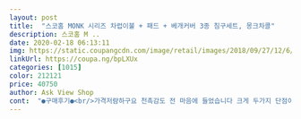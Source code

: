 ```yaml
---
layout: post 
title:  "스코홈 MONK 시리즈 차렵이불 + 패드 + 베개커버 3종 침구세트, 몽크차콜" 
description: 스코홈 M ..
date: 2020-02-18 06:13:11 
img: https://static.coupangcdn.com/image/retail/images/2018/09/27/12/6/6eb4f07a-e187-4aa6-86ba-bff2636f5878.jpg 
linkUrl: https://coupa.ng/bpLXUx 
categories: [1015] 
color: 212121 
price: 40750 
author: Ask View Shop 
cont:  "●구매후기●<br/>가격저럄하구요 천촉감도 전 마음에 들었습니다 크게 두가지 단점이 너무커서 별두개제했어요 한가지는 천이 무척 얇아서 잘 헤집니다 ㅜ 세탁 한번에 헤져서 솜이 튀어나왔어요 ㅎ 이건 뭐 제부주의려니 하고 넘어갈수있지만 두번째로 물이 엄청엄청 빠집니다 어느정도냐 헤질것을 감안하고 세탁 두번했지만 손발톱이 파랗게 물들정도에요 피부가 예민하시다면 살짝 생각해보셔야 할 부분 또륵 전 비루한 자취생이라 그냥 쓰구있어요.<br/>.<br/><br/>색상이 이미지 사진보다 많이 흐립니다 물빠짐없구요 드라이크리닝이라고 되어있는지 모르고 오자마자 상품확인후 세탁기에 풍덩 사이즈가 줄었는지는 모르겠지만 이상은 없는듯 하네요촉감도 좋아요 베개커버가 작아서 장농에 쳐박아뒀는데 아쉽네요 침구세트느낌은 베개때문에... <br/><br/>세탁하고 나서 쓸땐 스머프가 되지 않기를 바랍니다<br/>우리 강아지 스머프되고 저도 군데군데 스머프로 변신중<br/>원래 한번 세탁해서 써야겠지만 이불빨래가 밀려있어서<br/>이불 두께나 느낌 질은 좋아요<br/>일단 급한대로 깔고 며칠 자봤는데요... <br/><br/>" 
---
```

